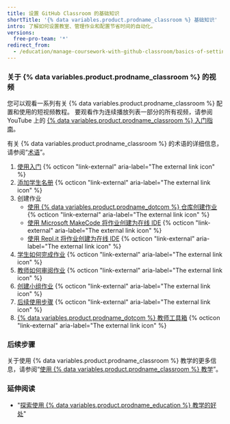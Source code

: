```yaml
---
title: 设置 GitHub Classroom 的基础知识
shortTitle: '{% data variables.product.prodname_classroom %} 基础知识'
intro: 了解如何设置教室、管理作业和配置节省时间的自动化。
versions:
  free-pro-team: '*'
redirect_from:
  - /education/manage-coursework-with-github-classroom/basics-of-setting-up-github-classroom
---
```

### 关于 {% data variables.product.prodname_classroom %} 的视频

您可以观看一系列有关 {% data variables.product.prodname_classroom %} 配置和使用的短视频教程。 要观看作为连续播放列表一部分的所有视频，请参阅 YouTube 上的 [{% data variables.product.prodname_classroom %} 入门指南](https://www.youtube.com/playlist?list=PLIRjfNq867bewk3ZGV6Z7a16YDNRCpK3u)。

有关 {% data variables.product.prodname_classroom %} 的术语的详细信息，请参阅“[术语](/education/manage-coursework-with-github-classroom/glossary)”。

1. <a href="https://youtu.be/xVVeqIDgCvM" target="_blank">使用入门</a> {% octicon "link-external" aria-label="The external link icon" %}
2. <a href="https://youtu.be/DTzrKduaHj8" target="_blank">添加学生名册</a> {% octicon "link-external" aria-label="The external link icon" %}
3. 创建作业
    - <a href="https://youtu.be/6QzKZ63KLss" target="_blank">使用 {% data variables.product.prodname_dotcom %} 仓库创建作业</a> {% octicon "link-external" aria-label="The external link icon" %}
    - <a href="https://youtu.be/Qmwh6ijsQJU" target="_blank">使用 Microsoft MakeCode 将作业创建为在线 IDE</a> {% octicon "link-external" aria-label="The external link icon" %}
    - <a href="https://youtu.be/p_g5sQ7hUis" target="_blank">使用 Repl.it 将作业创建为在线 IDE</a> {% octicon "link-external" aria-label="The external link icon" %}
4. <a href="https://youtu.be/ObaFRGp_Eko" target="_blank">学生如何完成作业</a> {% octicon "link-external" aria-label="The external link icon" %}
5. <a href="https://youtu.be/g45OJn3UyCU" target="_blank">教师如何审阅作业</a> {% octicon "link-external" aria-label="The external link icon" %}
6. <a href="https://youtu.be/QxrA3taZdNM" target="_blank">创建小组作业</a> {% octicon "link-external" aria-label="The external link icon" %}
7. <a href="https://youtu.be/tJK2cmoh1KM" target="_blank">后续使用步骤</a> {% octicon "link-external" aria-label="The external link icon" %}
8. <a href="https://youtu.be/X87v3SFQxLU" target="_blank">{% data variables.product.prodname_dotcom %} 教师工具箱</a> {% octicon "link-external" aria-label="The external link icon" %}

### 后续步骤

关于使用 {% data variables.product.prodname_classroom %} 教学的更多信息，请参阅“[使用 {% data variables.product.prodname_classroom %} 教学](/education/manage-coursework-with-github-classroom/teach-with-github-classroom)”。

### 延伸阅读

- "[探索使用 {% data variables.product.prodname_education %} 教学的好处](/education/teach-and-learn-with-github-education)"
